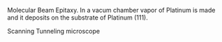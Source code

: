 Molecular Beam Epitaxy.
In a vacum chamber vapor of Platinum is made and it deposits on the substrate of Platinum (111).

Scanning Tunneling microscope